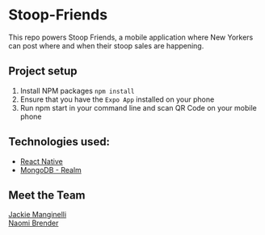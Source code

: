 # Stoop-Friends

This repo powers Stoop Friends, a mobile application where New Yorkers can post where and when their stoop sales are happening.  

## Project setup

1. Install NPM packages `npm install`
2. Ensure that you have the `Expo App` installed on your phone 
3. Run npm start in your command line and scan QR Code on your mobile phone 

## Technologies used:

- [React Native](https://reactnative.dev/)
- [MongoDB - Realm](https://www.mongodb.com/docs/realm/)

## Meet the Team

[Jackie Manginelli](https://github.com/jmanginelli11)<br />
[Naomi Brender](https://github.com/NaomiBBrender)<br />
